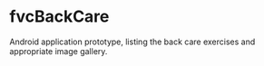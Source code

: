# fvcBackCare

Android application prototype, listing the back care exercises and appropriate image gallery. 
